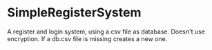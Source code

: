# SimpleRegisterSystem
A register and login system, using a csv file as database. Doesn't use encryption.
If a db.csv file is missing creates a new one.

